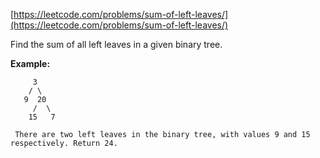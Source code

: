 [https://leetcode.com/problems/sum-of-left-leaves/](https://leetcode.com/problems/sum-of-left-leaves/)

Find the sum of all left leaves in a given binary tree.

**Example:**
```
     3
    / \
   9  20
     /  \
    15   7
 
 There are two left leaves in the binary tree, with values 9 and 15 respectively. Return 24.
```

